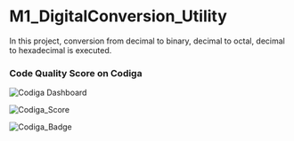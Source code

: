 # M1_DigitalConversion_Utility
In this project, conversion from decimal to binary, decimal to octal, decimal to hexadecimal is executed.  

### Code Quality Score on Codiga
![Codiga Dashboard](https://app.codiga.io/public/project/30975/M1_DigitalConversion_Utility/dashboard)

![Codiga_Score](https://api.codiga.io/project/30975/score/svg)

![Codiga_Badge](https://api.codiga.io/project/30975/status/svg)
